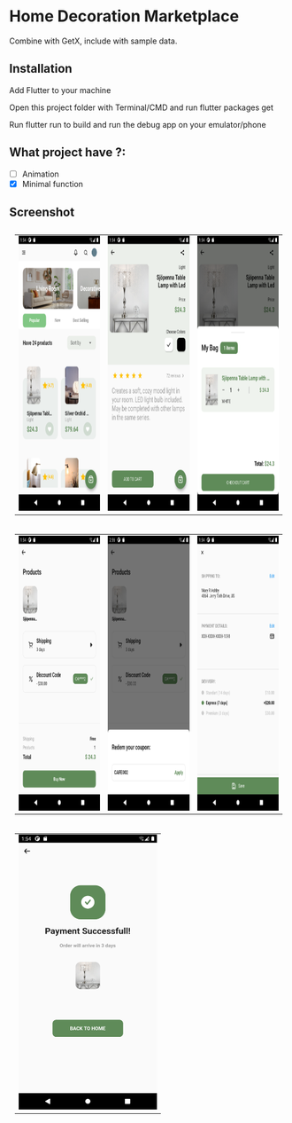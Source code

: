 # Home Decoration Marketplace

Combine with GetX, include with sample data.

## Installation

Add Flutter to your machine

Open this project folder with Terminal/CMD and run flutter packages get

Run flutter run to build and run the debug app on your emulator/phone

## What project have ?:

- [ ] Animation
- [x] Minimal function

## Screenshot

<table style="padding:10px">
  <tr>
    <td><img src="./screenshots/home.png"  alt="1" width = 250px height = 496px ></td>
    <td><img src="./screenshots/product_detail.png"  alt="2" width = 250px height = 496px></td>
    <td><img src="./screenshots/your_cart.png"  alt="2" width = 250px height = 496px></td>
  </tr>
</table>

<table style="padding:10px">
  <tr>
    <td><img src="./screenshots/payment_sumary.png" alt="3"  width = 250px height = 496px></td>
    <td><img src="./screenshots/redeem_coupon.png" alt="3"  width = 250px height = 496px></td>
    <td><img src="./screenshots/shipping_info.png" alt="4"  width = 250px height = 496px></td>
  <tr>
</table>

<table style="padding:10px">
  <tr>
    <td><img src="./screenshots/payment_success.png" alt="5"  width = 250px height = 496px></td>
  </tr>
</table>
